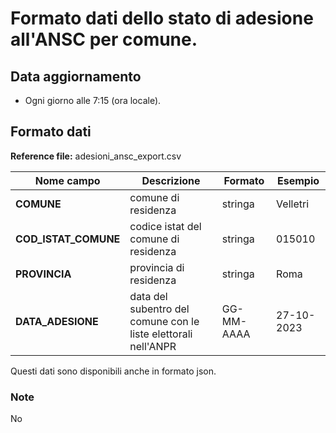 # Formato dati dello stato di adesione all'ANSC per comune.

## Data aggiornamento
- Ogni giorno alle 7:15 (ora locale). 

## Formato dati

**Reference file:** adesioni_ansc_export.csv<br>

| Nome campo                  | Descrizione                       | Formato                       | Esempio             |
|-----------------------------|-----------------------------------|-------------------------------|---------------------|
| **COMUNE**       | comune di residenza| stringa             | Velletri             |
| **COD_ISTAT_COMUNE**  | codice istat del comune di residenza| stringa             | 015010             |
| **PROVINCIA**      | provincia di residenza|   stringa | Roma               |
| **DATA_ADESIONE**      | data del subentro del comune con le liste elettorali nell'ANPR| GG-MM-AAAA             | 27-10-2023             |

Questi dati sono disponibili anche in formato json.

### Note
No
